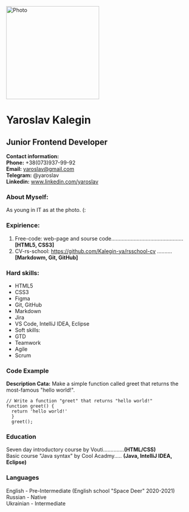 <image src="img/young.jpg" alt="Photo" width=250> 

# Yaroslav Kalegin  
## Junior Frontend Developer  
**Contact information:**  
**Phone:** +38(073)937-99-92  
**Email:** yaroslav@gmail.com  
**Telegram:** @yaroslav  
**Linkedin:** www.linkedin.com/yaroslav  


### About Myself:
As young in IT as at the photo. (:

### Expirience:
1. Free-code: web-page and sourse code................................................**[HTML5, CSS3]**
2. CV-rs-school: https://github.com/Kalegin-ya/rsschool-cv ..........**[Markdowm, Git, GitHub]**

### Hard skills:
- HTML5
- CSS3
- Figma
- Git, GitHub
- Markdown
- Jira
- VS Code, IntelliJ IDEA, Eclipse
- Soft skills:
- GTD
- Teamwork
- Agile
- Scrum
  
### Code Example
**Description Cata:** Make a simple function called greet that returns the most-famous "hello world!".
```
// Write a function "greet" that returns "hello world!"  
function greet() {  
  return 'hello world!'  
  }  
  greet();
```
### Education  
Seven day introductory course by Vouti..............**(HTML/CSS)**  
Basic course "Java syntax" by Cool Acadmy..... **(Java, IntelliJ IDEA, Eclipse)**  

### Languages  
English - Pre-Intermediate (English school "Space Deer" 2020-2021)  
Russian - Native  
Ukrainian - Intermediate  
